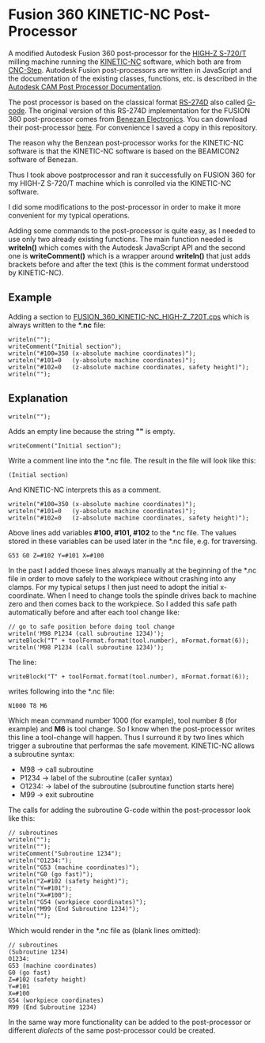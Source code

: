 
# Fusion 360 KINETIC-NC Post-Processor

A modified Autodesk Fusion 360 post-processor for the [HIGH-Z S-720/T](https://www.cnc-step.de/cnc-fraese-high-z-s-720t-kugelgewindetrieb-720x420mm) milling machine running the [KINETIC-NC](https://www.cnc-step.de/cnc-software/kinetic-nc-netzwerk-steuerungssoftware/) software, which both are from [CNC-Step](https://www.cnc-step.de). Autodesk Fusion post-processors are written in JavaScript and the documentation of the existing classes, functions, etc. is described in the [Autodesk CAM Post Processor Documentation](https://cam.autodesk.com/posts/reference/index.html).

The post processor is based on the classical format [RS-274D](https://en.wikipedia.org/wiki/G-code) also called [G-code](https://en.wikipedia.org/wiki/G-code). The original version of this RS-274D implementation for the FUSION 360 post-processor comes from [Benezan Electronics](http://www.benezan-electronics.de/index.html). You can download their post-processor [here](http://www.benezan-electronics.de/downloads/Autodesk_HSM_beamicon2.zip). For convenience I saved a copy in this repository.

The reason why the Benzean post-processor works for the KINETIC-NC software is that the KINETIC-NC software is based on the BEAMICON2 software of Benezan.

Thus I took above postprocessor and ran it successfully on FUSION 360 for my HIGH-Z S-720/T machine which is conrolled via the KINETIC-NC software. 

I did some modifications to the post-processor in order to make it more convenient for my typical operations.

Adding some commands to the post-processor is quite easy, as I needed to use only two already existing functions. The main function needed is **writeln()** which comes with the Autodesk JavaScript API and the second one is **writeComment()** which is a wrapper around **writeln()** that just adds brackets before and after the text (this is the comment format understood by KINETIC-NC).

## Example

Adding a section to [FUSION_360_KINETIC-NC_HIGH-Z_720T.cps](FUSION_360_KINETIC-NC_HIGH-Z_720T.cps) which is always written to the **\*.nc** file:

    writeln("");
    writeComment("Initial section");
    writeln("#100=350 (x-absolute machine coordinates)");
    writeln("#101=0   (y-absolute machine coordinates)");
    writeln("#102=0   (z-absolute machine coordinates, safety height)");
    writeln("");

## Explanation

    writeln("");
Adds an empty line because the string **""** is empty.

    writeComment("Initial section");

Write a comment line into the \*.nc file. The result in the file will look like this:

    (Initial section)

And KINETIC-NC interprets this as a comment.

    writeln("#100=350 (x-absolute machine coordinates)");
    writeln("#101=0   (y-absolute machine coordinates)");
    writeln("#102=0   (z-absolute machine coordinates, safety height)");

Above lines add variables **#100, #101, #102** to the \*.nc file. The values stored in these variables can be used later in the \*.nc file, e.g. for traversing.

    G53 G0 Z=#102 Y=#101 X=#100

In the past I added thoese lines always manually at the beginning of the \*.nc file in order to move safely to the workpiece without crashing into any clamps.  For my typical setups I then just need to adopt the initial x-coordinate. When I need to change tools the spindle drives back to machine zero and then comes back to the workpiece. So I added this safe path automatically before and after each tool change like:

    // go to safe position before doing tool change
    writeln('M98 P1234 (call subroutine 1234)');
    writeBlock("T" + toolFormat.format(tool.number), mFormat.format(6));
    writeln('M98 P1234 (call subroutine 1234)');

The line:

    writeBlock("T" + toolFormat.format(tool.number), mFormat.format(6));

writes following into the \*.nc file:

    N1000 T8 M6

Which mean command number 1000 (for example), tool number 8 (for example) and **M6** is tool change. So I know when the post-processor writes this line a tool-change will happen. Thus I surround it by two lines which trigger a subroutine that performas the safe movement. KINETIC-NC allows a subroutine syntax:

 * M98 &rarr; call subroutine
 * P1234 &rarr; label of the subroutine (caller syntax)
 * O1234: &rarr; label of the subroutine (subroutine function starts here)
 * M99 &rarr; exit subroutine

The calls for adding the subroutine G-code within the post-processor look like this:

    // subroutines
    writeln("");
    writeln("");
    writeComment("Subroutine 1234");
    writeln("O1234:");
    writeln("G53 (machine coordinates)");
    writeln("G0 (go fast)");
    writeln("Z=#102 (safety height)");
    writeln("Y=#101");
    writeln("X=#100");
    writeln("G54 (workpiece coordinates)");
    writeln("M99 (End Subroutine 1234)");
    writeln("");

Which would render in the \*.nc file as (blank lines omitted):

    // subroutines
    (Subroutine 1234)
    O1234:
    G53 (machine coordinates)
    G0 (go fast)
    Z=#102 (safety height)
    Y=#101
    X=#100
    G54 (workpiece coordinates)
    M99 (End Subroutine 1234)
    
In the same way more functionality can be added to the post-processor or different *dialects* of the same post-processor could be created.

